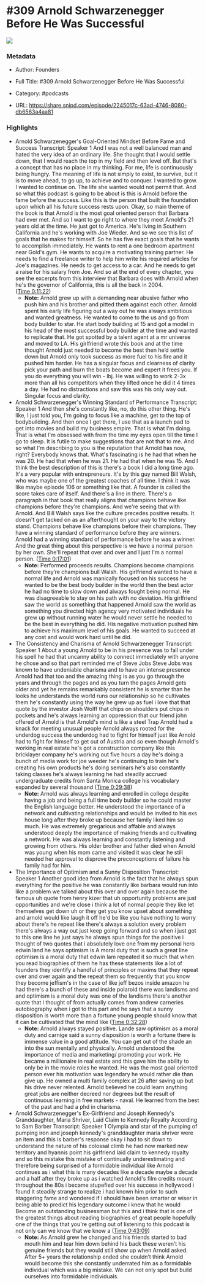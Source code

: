 # #309 Arnold Schwarzenegger Before He Was Successful

![](https://wsrv.nl/?url=https%3A%2F%2Fimage.simplecastcdn.com%2Fimages%2F57933a1d-c5a9-4040-9aca-e766ae2ec0eb%2F721c2dd0-f766-4405-a701-dcd9179d4a5b%2F3000x3000%2F1495013501artwork.jpg%3Faid%3Drss_feed&w=100&h=100)

### Metadata

- Author: Founders
- Full Title: #309 Arnold Schwarzenegger Before He Was Successful
- Category: #podcasts



- URL: https://share.snipd.com/episode/2245017c-63ad-4746-8080-db6563a4aa81

### Highlights

- Arnold Schwarzenegger's Goal-Oriented Mindset Before Fame and Success
  Transcript:
  Speaker 1
  And I was not a well balanced man and hated the very idea of an ordinary life. She thought that I would settle down, that I would reach the top in my field and then level off. But that's a concept that has no place in my thinking. For me, life is continuously being hungry. The meaning of life is not simply to exist, to survive, but it is to move ahead, to go up, to achieve and to conquer. I wanted to grow. I wanted to continue on. The life she wanted would not permit that. And so what this podcast is going to be about is this is Arnold before the fame before the success. Like this is the person that built the foundation upon which all his future success rests upon. Okay, so main theme of the book is that Arnold is the most goal oriented person that Barbara had ever met. And so I want to go right to where they meet Arnold's 21 years old at the time. He just got to America. He's living in Southern California and he's working with Joe Wieder. And so we see this list of goals that he makes for himself. So he has five exact goals that he wants to accomplish immediately. He wants to rent a one bedroom apartment near Gold's gym. He wants to acquire a motivating training partner. He needs to find a freelance writer to help him write his required articles for Joe's magazines. He needs to get access to a car. And he needs to get a raise for his salary from Joe. And so at the end of every chapter, you see the excerpts from this interview that Barbara does with Arnold when he's the governor of California, this is all the back in 2004. ([Time 0:11:22](https://share.snipd.com/snip/93e91e81-0fe8-40ec-ae8f-311587004444))
    - **Note:** Arnold grew up with a demanding near abusive father who push him and his brother and pitted them against each other. Arnold spent his early life figuring out a way out he was always ambitious and wanted greatness. He wanted to come to the us and go from body builder to star. He start body building at 15 and got a model in his head of the most successful body builder at the time and wanted to replicate that. He got spotted by a talent agent at a mr universe and moved to LA. His girlfriend wrote this book and at the time thought Arnold just needed to become the best then he’d settle down but Arnold only took success as more fuel to his fire and it pushed him harder. He has a singular focus and clearness of clarity pick your path and burn the boats become and expert it frees you. If you do everything you will win - lbj. He was willing to work 2-3x more than all his competitors when they lifted once he did it 4 times a day. He had no distractions and saw this was his only way out. Singular focus and clarity.
- Arnold Schwarzenegger's Winning Standard of Performance
  Transcript:
  Speaker 1
  And then she's constantly like, no, do this other thing. He's like, I just told you, I'm going to focus like a machine, get to the top of bodybuilding. And then once I get there, I use that as a launch pad to get into movies and build my business empire. That is what I'm doing. That is what I'm obsessed with from the time my eyes open till the time I go to sleep. It is futile to make suggestions that are not that to me. And so what I'm describing to you is the reputation that Arnold has now, right? Everybody knows that. What's fascinating is he had that when he was 20. He had that when he was 21. He had that when he was 15. And I think the best description of this is there's a book I did a long time ago. It's a very popular with entrepreneurs. It's by this guy named Bill Walsh, who was maybe one of the greatest coaches of all time. I think it was like maybe episode 106 or something like that. A founder is called the score takes care of itself. And there's a line in there. There's a paragraph in that book that really aligns that champions behave like champions before they're champions. And we're seeing that with Arnold. And Bill Walsh says like the culture precedes positive results. It doesn't get tacked on as an afterthought on your way to the victory stand. Champions behave like champions before their champions. They have a winning standard of performance before they are winners. Arnold had a winning standard of performance before he was a winner. And the great thing about this perspective is we have a normal person by her own. She'll repeat that over and over and I just I'm a normal person. ([Time 0:17:01](https://share.snipd.com/snip/c598e9fd-f5ed-4922-8f60-ae08ad42b422))
    - **Note:** Performed proceeds results. Champions become champions before they’re champions bull Walsh. His girlfriend wanted to have a normal life and Arnold was manically focused on his success he wanted to be the best body builder in the world then the best actor he had no time to slow down and always fought being normal. He was disagreeable to stay on his path with no deviation. His girlfriend saw the world as something that happened Arnold saw the world as something you directed high agency very motivated individuals he grew up without running water he would never settle he needed to be the best in everything he did. His negative motivation pushed him to achieve his maximum level of his goals. He wanted to succeed at any cost and would work hard until he did.
- The Consistency and Charisma of Arnold Schwarzenegger
  Transcript:
  Speaker 1
  About a young Arnold to be in his presence was to fall under his spell he had that uncanny ability to connect immediately with anyone he chose and so that part reminded me of Steve Jobs Steve Jobs was known to have undeniable charisma and to have an intense presence Arnold had that too and the amazing thing is as you go through the years and through the pages and as you turn the pages Arnold gets older and yet he remains remarkably consistent he is smarter than he looks he understands the world runs our relationship so he cultivates them he's constantly using the way he grew up as fuel i love that that quote by the investor Josh Wolff that chips on shoulders put chips in pockets and he's always learning an oppression that our friend john offered of Arnold is that Arnold's mind is like a steel Trap Arnold had a knack for meeting unusual people Arnold always rooted for the underdog success the underdog had to fight for himself just like Arnold had to fight for himself to get out of Austria and so even though Arnold's working in real estate he's got a construction company like this bricklayer company he's working out five hours a day he's doing a bunch of media work for joe weeder he's continuing to train he's creating his own products he's doing seminars he's also constantly taking classes he's always learning he had steadily accrued undergraduate credits from Santa Monica college his vocabulary expanded by several thousand ([Time 0:29:38](https://share.snipd.com/snip/94d0377a-e58d-4723-88fe-ae42f6ad84ee))
    - **Note:** Arnold was always learning and enrolled in college despite having a job and being a full time body builder so he could master the English language better. He understood the importance of a network and cultivating relationships and would be invited to his exs house long after they broke up because her family liked him so much. He was extremely gregarious and affable and always understood deeply the importance of making friends and cultivating a network. He was always learning and constantly listening and growing from others. His older brother and father died when Arnold was young when his mom came and visited it was clear he still needed her approval to disprove the preconceptions of failure his family had for him.
- The Importance of Optimism and a Sunny Disposition
  Transcript:
  Speaker 1
  Another good idea from Arnold is the fact that he always spun everything for the positive he was constantly like barbara would run into like a problem we talked about this over and over again because the famous uh quote from henry kizer that uh opportunity problems are just opportunities and we're close i think a lot of normal people they like let themselves get down uh or they get you know upset about something and arnold would like laugh it off he'd be like you have nothing to worry about there's he repeat like there's always a solution every problem there's always a way out just keep going forward and so when i just got to this one line he just says he always spun things for the positive i thought of two quotes that i absolutely love one from my personal hero edwin land he says optimism is A moral duty that is such a great line optimism is a moral duty that edwin lam repeated it so much that when you read biographies of them he has these statements like a lot of founders they identify a handful of principles or maxims that they repeat over and over again and the repeat them so frequently that you know they become jeffism's in the case of like jeff bezos inside amazon he had there's a bunch of these and inside polaroid there was landisms and and optimism is a moral duty was one of the landisms there's another quote that i thought of from actually comes from andrew carneries autobiography when i got to this part and he says that a sunny disposition is worth more than a fortune young people should know that it can be cultivated that the mind like ([Time 0:32:28](https://share.snipd.com/snip/fd37786c-b8c3-4caf-8ac0-88308cd8a803))
    - **Note:** Arnold always stayed positive. Lande saw optimism as a moral duty and carnige said a sunny disposition is worth a fortune there is immense value in a good attitude. You can get out of the shade an into the sun mentally and physically. Arnold understood the importance of media and marketing/ promoting your work. He became a millionaire in real estate and this gave him the ability to only be in the movie roles he wanted. He was the most goal oriented person ever his motivation was legendary he would rather die than give up. He owned a multi family complex at 26 after saving up but his drive never relented. Arnold believed he could learn anything great jobs are neither decreed nor degrees but the result of continuous learning in free markets - naval. He learned from the best of the past and had a phd in charisma.
- Arnold Schwarzenegger's Ex-Girlfriend and Joseph Kennedy's Granddaughter, Maria Shriver, Laid Claim to Kennedy Royalty According to Sam Barber
  Transcript:
  Speaker 1
  Olympia and star of the pumping of pumping iron and joseph kennedy's granddaughter maria shriver were an item and this is barber's response okay i had to sit down to understand the nature of his colossal climb he had now marked new territory and hyannis point his girlfriend laid claim to kennedy royalty and so this mistake this mistake of continually underestimating and therefore being surprised of a formidable individual like Arnold continues as i what this is many decades like a decade maybe a decade and a half after they broke up as i watched Arnold's film credits mount throughout the 80s i became stupefied over his success in hollywood i found it steadily strange to realize i had known him prior to such staggering fame and wondered if i should have been smarter or wiser in being able to predict his legendary outcome i knew that he would Become an outstanding businessman but this and i think that is one of the greatest things about reading biographies of great people hopefully one of the things that you're getting out of listening to this podcast is not only can we know that we know a ([Time 0:43:09](https://share.snipd.com/snip/14252f71-984e-4591-be79-a22ed64de138))
    - **Note:** As Arnold grew he changed and his friends started to bad mouth him and tear him down behind his back these weren’t his genuine friends but they would still show up when Arnold asked. After 5+ years the relationship ended she couldn’t think Arnold would become this she constantly underrated him as a formidable individual which was a big mistake. We can not only spot but build ourselves into formidable individuals.
